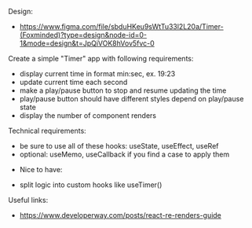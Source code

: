 Design:
- https://www.figma.com/file/sbduHKeu9sWtTu33l2L20a/Timer-(Foxminded)?type=design&node-id=0-1&mode=design&t=JpQiVOK8hVov5fvc-0

Create a simple "Timer" app with following requirements:

- display current time in format min:sec, ex. 19:23
- update current time each second
- make a play/pause button to stop and resume updating the time
- play/pause button should have different styles depend on play/pause state
- display the number of component renders

Technical requirements:
- be sure to use all of these hooks: useState, useEffect, useRef
- optional: useMemo, useCallback if you find a case to apply them


* Nice to have:
- split logic into custom hooks like useTimer()

Useful links:
- https://www.developerway.com/posts/react-re-renders-guide

